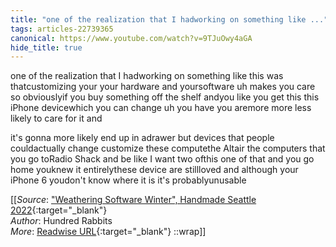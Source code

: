 ```yaml
---
title: "one of the realization that I hadworking on something like ..."
tags: articles-22739365
canonical: https://www.youtube.com/watch?v=9TJuOwy4aGA
hide_title: true
---
```


one of the realization that I hadworking on something like this was thatcustomizing your your hardware and yoursoftware uh makes you care so obviouslyif you buy something off the shelf andyou like you get this this iPhone devicewhich you can change uh you have you aremore more less likely to care for it and

it's gonna more likely end up in adrawer but devices that people couldactually change customize these computethe Altair the computers that you go toRadio Shack and be like I want two ofthis one of that and you go home youknew it entirelythese device are stillloved and although your iPhone 6 youdon't know where it is it's probablyunusable


[[_Source_: ["Weathering Software Winter", Handmade Seattle 2022](https://www.youtube.com/watch?v=9TJuOwy4aGA){:target="_blank"}<br>
_Author_: Hundred Rabbits<br>
_More_: [Readwise URL](https://readwise.io/open/447045428){:target="_blank"}
::wrap]]
